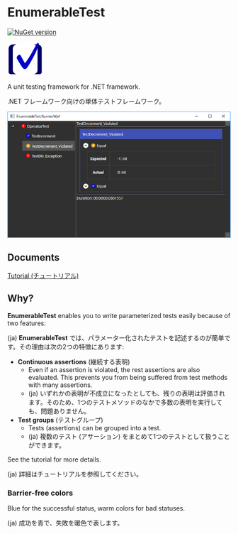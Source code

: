 # EnumerableTest
[![NuGet version](https://badge.fury.io/nu/EnumerableTest.Core.svg)](https://badge.fury.io/nu/EnumerableTest.Core)

![Small icon](documents/images/icon-small.png)

A unit testing framework for .NET framework.

.NET フレームワーク向けの単体テストフレームワーク。

![A screen shot of EnumerableTest.Runner.Wpf](documents/images/EnumerableTest.Runner.Wpf.Screenshot.png)

## Documents
[Tutorial (チュートリアル)](https://vain0.github.io/EnumerableTest/articles/tutorials/walk-aruond.html)

## Why?
**EnumerableTest** enables you to write parameterized tests easily because of two features:

(ja) **EnumerableTest** では、パラメーター化されたテストを記述するのが簡単です。その理由は次の2つの特徴にあります:

- **Continuous assertions** (継続する表明)
    - Even if an assertion is violated, the rest assertions are also evaluated. This prevents you from being suffered from test methods with many assertions.
    - (ja) いずれかの表明が不成立になったとしても、残りの表明は評価されます。そのため、1つのテストメソッドのなかで多数の表明を実行しても、問題ありません。
- **Test groups** (テストグループ)
    - Tests (assertions) can be grouped into a test.
    - (ja) 複数のテスト (アサーション) をまとめて1つのテストとして扱うことができます。

See the tutorial for more details.

(ja) 詳細はチュートリアルを参照してください。

### Barrier-free colors
Blue for the successful status, warm colors for bad statuses.

(ja) 成功を青で、失敗を暖色で表します。
